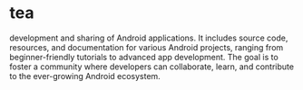 # tea
 development and sharing of Android applications. It includes source code, resources, and documentation for various Android projects, ranging from beginner-friendly tutorials to advanced app development. The goal is to foster a community where developers can collaborate, learn, and contribute to the ever-growing Android ecosystem.
